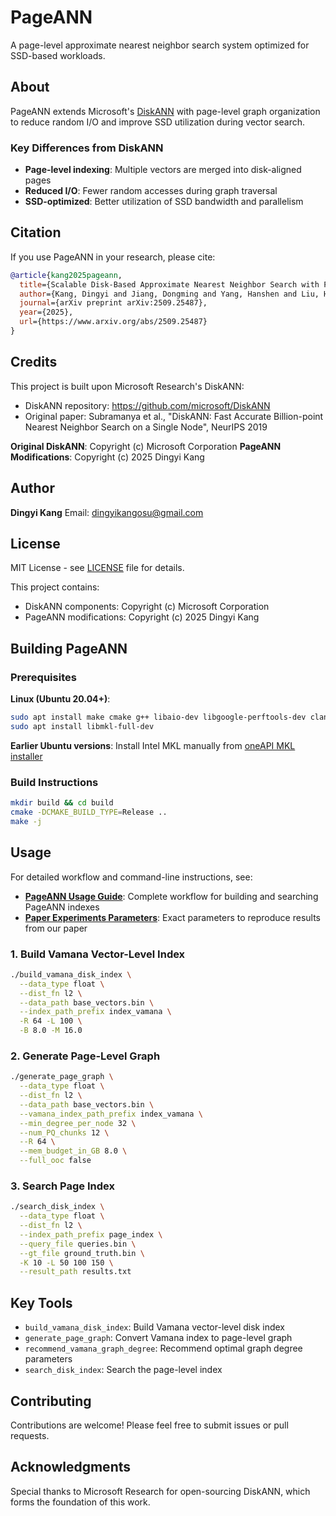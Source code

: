# PageANN

A page-level approximate nearest neighbor search system optimized for SSD-based workloads.

## About

PageANN extends Microsoft's [DiskANN](https://github.com/microsoft/DiskANN) with page-level graph organization to reduce random I/O and improve SSD utilization during vector search.

### Key Differences from DiskANN

- **Page-level indexing**: Multiple vectors are merged into disk-aligned pages
- **Reduced I/O**: Fewer random accesses during graph traversal
- **SSD-optimized**: Better utilization of SSD bandwidth and parallelism

## Citation

If you use PageANN in your research, please cite:

```bibtex
@article{kang2025pageann,
  title={Scalable Disk-Based Approximate Nearest Neighbor Search with Page-Aligned Graph},
  author={Kang, Dingyi and Jiang, Dongming and Yang, Hanshen and Liu, Hang and Li, Bingzhe},
  journal={arXiv preprint arXiv:2509.25487},
  year={2025},
  url={https://www.arxiv.org/abs/2509.25487}
}
```

## Credits

This project is built upon Microsoft Research's DiskANN:
- DiskANN repository: https://github.com/microsoft/DiskANN
- Original paper: Subramanya et al., "DiskANN: Fast Accurate Billion-point Nearest Neighbor Search on a Single Node", NeurIPS 2019

**Original DiskANN**: Copyright (c) Microsoft Corporation
**PageANN Modifications**: Copyright (c) 2025 Dingyi Kang

## Author

**Dingyi Kang**
Email: dingyikangosu@gmail.com

## License

MIT License - see [LICENSE](LICENSE) file for details.

This project contains:
- DiskANN components: Copyright (c) Microsoft Corporation
- PageANN modifications: Copyright (c) 2025 Dingyi Kang

## Building PageANN

### Prerequisites

**Linux (Ubuntu 20.04+)**:
```bash
sudo apt install make cmake g++ libaio-dev libgoogle-perftools-dev clang-format libboost-all-dev
sudo apt install libmkl-full-dev
```

**Earlier Ubuntu versions**: Install Intel MKL manually from [oneAPI MKL installer](https://www.intel.com/content/www/us/en/developer/tools/oneapi/onemkl.html)

### Build Instructions

```bash
mkdir build && cd build
cmake -DCMAKE_BUILD_TYPE=Release ..
make -j
```

## Usage

For detailed workflow and command-line instructions, see:
- **[PageANN Usage Guide](workflows/PageANN_usage.md)**: Complete workflow for building and searching PageANN indexes
- **[Paper Experiments Parameters](workflows/Paper%20experiments%20parameters.md)**: Exact parameters to reproduce results from our paper

### 1. Build Vamana Vector-Level Index

```bash
./build_vamana_disk_index \
  --data_type float \
  --dist_fn l2 \
  --data_path base_vectors.bin \
  --index_path_prefix index_vamana \
  -R 64 -L 100 \
  -B 8.0 -M 16.0
```

### 2. Generate Page-Level Graph

```bash
./generate_page_graph \
  --data_type float \
  --dist_fn l2 \
  --data_path base_vectors.bin \
  --vamana_index_path_prefix index_vamana \
  --min_degree_per_node 32 \
  --num_PQ_chunks 12 \
  --R 64 \
  --mem_budget_in_GB 8.0 \
  --full_ooc false
```

### 3. Search Page Index

```bash
./search_disk_index \
  --data_type float \
  --dist_fn l2 \
  --index_path_prefix page_index \
  --query_file queries.bin \
  --gt_file ground_truth.bin \
  -K 10 -L 50 100 150 \
  --result_path results.txt
```

## Key Tools

- `build_vamana_disk_index`: Build Vamana vector-level disk index
- `generate_page_graph`: Convert Vamana index to page-level graph
- `recommend_vamana_graph_degree`: Recommend optimal graph degree parameters
- `search_disk_index`: Search the page-level index

## Contributing

Contributions are welcome! Please feel free to submit issues or pull requests.

## Acknowledgments

Special thanks to Microsoft Research for open-sourcing DiskANN, which forms the foundation of this work.
